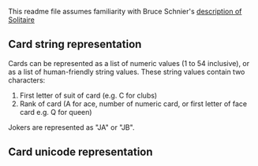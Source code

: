 This readme file assumes familiarity with Bruce Schnier's [description of Solitaire](https://www.schneier.com/cryptography/solitaire/)

## Card string representation
Cards can be represented as a list of numeric values (1 to 54 inclusive), or as a list of human-friendly string values. These string values contain two characters:
1. First letter of suit of card (e.g. C for clubs)
2. Rank of card (A for ace, number of numeric card, or first letter of face card e.g. Q for queen)

Jokers are represented as "JA" or "JB".

## Card unicode representation
